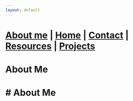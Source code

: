 ```yaml
---
layout: default
---
```


#  [About me](./aboutme.html) | [Home](./index.html) | [Contact](./contactinfo.html) | [Resources](./resources.html) | [Projects](./projects.html)


# About Me
<h1># About Me</h1>
<div id="typewriter" style="font-family: Arial, sans-serif; font-size: 18px; line-height: 1.6; white-space: pre-wrap; overflow-wrap: break-word;"></div>

<style>
    @keyframes blink {
        from, to { border-color: transparent; }
        50% { border-color: black; }
    }
    #typewriter {
        display: inline-block;
        overflow: hidden;
        white-space: pre-wrap;
        border-right: 3px solid black;
        animation: blink 0.7s step-end infinite;
    }
</style>

<script>
    const text = `
    **Hi there! I'm Shane**, an IT professional with over a decade and a half of experience spanning various domains in technology. My journey in IT has allowed me to develop a broad skill set, ranging from network and system administration to cybersecurity and web development.

    ### Current Focus
    I am currently pivoting towards becoming a **Security Operations Analyst**, with plans to transition into **Threat Intelligence** and **Penetration Testing**. My motivation is driven by a passion for protecting and securing digital infrastructures.

    ### Professional Background
    I’ve evolved from working as a mobile, computer, and network technician to becoming deeply immersed in the world of cybersecurity. My journey has been shaped by various roles, including working as a Digital Specialist and Projectionist, where I managed both technical operations and digital systems. These experiences have honed my ability to tackle complex technical problems with creative solutions.

    ### Personal Interests
    Outside of work, I’m an avid photographer, audiophile, and gamer. I enjoy exploring digital landscapes and honing my strategic thinking through gaming.

    ### Lifelong Learning
    I believe that learning is a lifelong adventure. Whether I’m delving into the nuances of network security, experimenting with new culinary recipes, or exploring the latest photography techniques, my curiosity is the driving force behind all my endeavors.

    ### Commitment to Innovation
    Beyond security, I’m dedicated to staying at the forefront of **tech innovation**. My ability to engineer high-quality prompts has led me to dive deep into AI and automation workflows, helping businesses and individuals optimize and secure their technology stacks.
    `;

    let i = 0;
    const speed = 50; // Typing speed in milliseconds
    const container = document.getElementById('typewriter');

    function typeWriter() {
        if (i < text.length) {
            if (text.charAt(i) === '\n') {
                container.innerHTML += '<br>';
            } else {
                container.innerHTML += text.charAt(i);
            }
            i++;
            setTimeout(typeWriter, speed);
        }
    }

    typeWriter();
</script>



